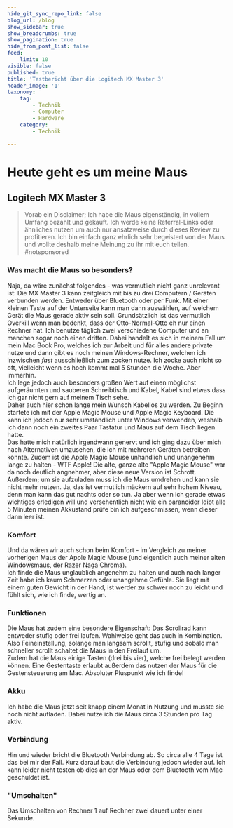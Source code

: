 ```yaml
---
hide_git_sync_repo_link: false
blog_url: /blog
show_sidebar: true
show_breadcrumbs: true
show_pagination: true
hide_from_post_list: false
feed:
    limit: 10
visible: false
published: true
title: 'Testbericht über die Logitech MX Master 3'
header_image: '1'
taxonomy:
    tag:
        - Technik
        - Computer
        - Hardware
    category:
        - Technik

---
```


# Heute geht es um meine Maus
## Logitech MX Master 3

> Vorab ein Disclaimer; 
> Ich habe die Maus eigenständig, in vollem Umfang bezahlt und gekauft. Ich werde keine Referral-Links oder ähnliches nutzen um auch nur ansatzweise durch dieses Review zu profitieren.
> Ich bin einfach ganz ehrlich sehr begeistert von der Maus und wollte deshalb meine Meinung zu ihr mit euch teilen. #notsponsored  

### Was macht die Maus so besonders?
Naja, da wäre zunächst folgendes - was vermutlich nicht ganz unrelevant ist: Die MX Master 3 kann zeitgleich mit bis zu drei Computern / Geräten verbunden werden. Entweder über Bluetooth oder per Funk. Mit einer kleinen Taste auf der Unterseite kann man dann auswählen, auf welchem Gerät die Maus gerade aktiv sein soll. Grundsätzlich ist das vermutlich Overkill wenn man bedenkt, dass der Otto-Normal-Otto eh nur einen Rechner hat. Ich benutze täglich zwei verschiedene Computer und an manchen sogar noch einen dritten. Dabei handelt es sich in meinem Fall um mein Mac Book Pro, welches ich zur Arbeit und für alles andere private nutze und dann gibt es noch meinen Windows-Rechner, welchen ich inzwischen *fast* ausschließlich zum zocken nutze. Ich zocke auch nicht so oft, vielleicht wenn es hoch kommt mal 5 Stunden die Woche. Aber immerhin.  
Ich lege jedoch auch besonders großen Wert auf einen möglichst aufgeräumten und sauberen Schreibtisch und Kabel, Kabel sind etwas dass ich gar nicht gern auf meinem Tisch sehe.  
Daher auch hier schon lange mein Wunsch Kabellos zu werden. Zu Beginn startete ich mit der Apple Magic Mouse und Apple Magic Keyboard. Die kann ich jedoch nur sehr umständlich unter Windows verwenden, weshalb ich dann noch ein zweites Paar Tastatur und Maus auf dem Tisch liegen hatte.  
Das hatte mich natürlich irgendwann genervt und ich ging dazu über mich nach Alternativen umzusehen, die ich mit mehreren Geräten betreiben könnte.
Zudem ist die Apple Magic Mouse unhandlich und unangenehm lange zu halten - WTF Apple! Die alte, ganze alte "Apple Magic Mouse" war da noch deutlich angnehmer, aber diese neue Version ist Schrott. Außerdem; um sie aufzuladen muss ich die Maus umdrehen und kann sie nicht mehr nutzen. Ja, das ist vermutlich mäckern auf sehr hohem Niveau, denn man kann das gut nachts oder so tun. Ja aber wenn ich gerade etwas wichtiges erledigen will und versehentlich nicht wie ein paranoider Idiot alle 5 Minuten meinen Akkustand prüfe bin ich aufgeschmissen, wenn dieser dann leer ist.  

### Komfort
Und da wären wir auch schon beim Komfort - im Vergleich zu meiner vorherigen Maus der Apple Magic Mouse (und eigentlich auch meiner alten Windowsmaus, der Razer Naga Chroma).  
Ich finde die Maus unglaublich angenehm zu halten und auch nach langer Zeit habe ich kaum Schmerzen oder unangehme Gefühle. Sie liegt mit einem guten Gewicht in der Hand, ist werder zu schwer noch zu leicht und fühlt sich, wie ich finde, wertig an.  

### Funktionen  
Die Maus hat zudem eine besondere Eigenschaft: Das Scrollrad kann entweder stufig oder frei laufen. Wahlweise geht das auch in Kombination. Also Feineinstellung, solange man langsam scrollt, stufig und sobald man schneller scrollt schaltet die Maus in den Freilauf um.  
Zudem hat die Maus einige Tasten (drei bis vier), welche frei belegt werden können. Eine Gestentaste erlaubt außerdem das nutzen der Maus für die Gestensteuerung am Mac. Absoluter Pluspunkt wie ich finde!  

### Akku
Ich habe die Maus jetzt seit knapp einem Monat in Nutzung und musste sie noch nicht aufladen. Dabei nutze ich die Maus circa 3 Stunden pro Tag aktiv.  

### Verbindung  
Hin und wieder bricht die Bluetooth Verbindung ab. So circa alle 4 Tage ist das bei mir der Fall. Kurz darauf baut die Verbindung jedoch wieder auf. Ich kann leider nicht testen ob dies an der Maus oder dem Bluetooth vom Mac geschuldet ist.  

### "Umschalten"  
Das Umschalten von Rechner 1 auf Rechner zwei dauert unter einer Sekunde.  
